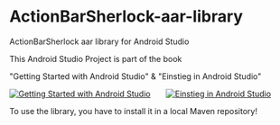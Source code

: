 ActionBarSherlock-aar-library
=============================

ActionBarSherlock aar library for Android Studio


This Android Studio Project is part of the book

"Getting Started with Android Studio" & "Einstieg in Android Studio"

[![Getting Started with Android Studio](https://lh4.googleusercontent.com/eGPIj_C-w8ldGLx3iTq7DqQ3Iqyo-NJHtbKnEQV2uiM=w162-h207-p-no)](http://www.amazon.com/dp/B00ES0NE5G)  &nbsp; &nbsp; &nbsp;      [![Einstieg in Android Studio](https://lh6.googleusercontent.com/TrxBr-JiyU3FQP3gXL_K9WeC61U1cPIeOw2b2Uwql1I=w162-h207-p-no)](http://www.amazon.de/dp/B00ES0NE5G)

To use the library, you have to install it in a local Maven repository!
